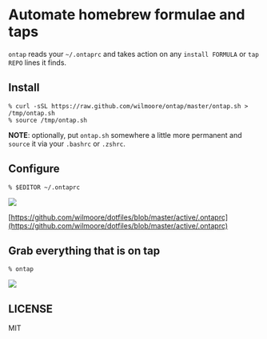 # Automate homebrew formulae and taps

`ontap` reads your `~/.ontaprc` and takes action on any `install FORMULA` or `tap REPO` lines it finds.

## Install

    % curl -sSL https://raw.github.com/wilmoore/ontap/master/ontap.sh > /tmp/ontap.sh
    % source /tmp/ontap.sh

**NOTE**: optionally, put `ontap.sh` somewhere a little more permanent and `source` it via your `.bashrc` or `.zshrc`.

## Configure

    % $EDITOR ~/.ontaprc

![](https://cloudup.com/ceBATd5bKAu+)

[https://github.com/wilmoore/dotfiles/blob/master/active/.ontaprc](https://github.com/wilmoore/dotfiles/blob/master/active/.ontaprc)

## Grab everything that is on tap

    % ontap

![](https://cloudup.com/cmZTLXBkeGV+)

## LICENSE

  MIT


